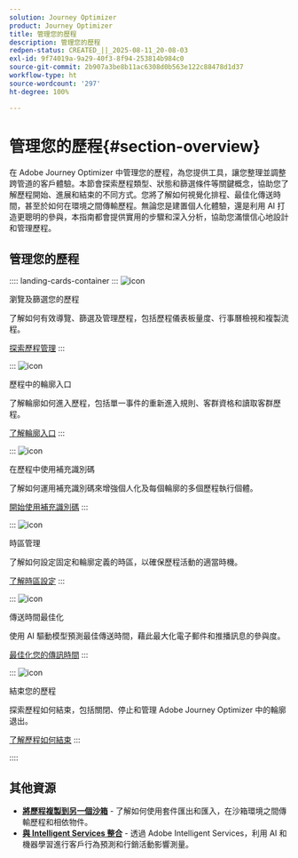 ```yaml
---
solution: Journey Optimizer
product: Journey Optimizer
title: 管理您的歷程
description: 管理您的歷程
redpen-status: CREATED_||_2025-08-11_20-08-03
exl-id: 9f74019a-9a29-40f3-8f94-253814b984c0
source-git-commit: 2b907a3be8b11ac6308d0b563e122c88478d1d37
workflow-type: ht
source-wordcount: '297'
ht-degree: 100%

---
```


# 管理您的歷程{#section-overview}

在 Adobe Journey Optimizer 中管理您的歷程，為您提供工具，讓您整理並調整跨管道的客戶體驗。本節會探索歷程類型、狀態和篩選條件等關鍵概念，協助您了解歷程開始、進展和結束的不同方式。您將了解如何視覺化排程、最佳化傳送時間，甚至於如何在環境之間傳輸歷程。無論您是建置個人化體驗，還是利用 AI 打造更聰明的參與，本指南都會提供實用的步驟和深入分析，協助您滿懷信心地設計和管理歷程。

## 管理您的歷程

:::: landing-cards-container
:::
![icon](https://cdn.experienceleague.adobe.com/icons/list-check.svg)

瀏覽及篩選您的歷程

了解如何有效導覽、篩選及管理歷程，包括歷程儀表板量度、行事曆檢視和複製流程。

[探索歷程管理](../using/building-journeys/journey-ui.md)
:::

:::
![icon](https://cdn.experienceleague.adobe.com/icons/circle-play.svg)

歷程中的輪廓入口

了解輪廓如何進入歷程，包括單一事件的重新進入規則、客群資格和讀取客群歷程。

[了解輪廓入口](../using/building-journeys/entry-management.md)
:::

:::
![icon](https://cdn.experienceleague.adobe.com/icons/bullseye.svg?lang=zh-Hant)

在歷程中使用補充識別碼

了解如何運用補充識別碼來增強個人化及每個輪廓的多個歷程執行個體。

[開始使用補充識別碼](../using/building-journeys/supplemental-identifier.md)
:::

:::
![icon](https://cdn.experienceleague.adobe.com/icons/gear.svg)

時區管理

了解如何設定固定和輪廓定義的時區，以確保歷程活動的適當時機。

[了解時區設定](../using/building-journeys/timezone-management.md)
:::

:::
![icon](https://cdn.experienceleague.adobe.com/icons/chart-line.svg)

傳送時間最佳化

使用 AI 驅動模型預測最佳傳送時間，藉此最大化電子郵件和推播訊息的參與度。

[最佳化您的傳訊時間](../using/building-journeys/send-time-optimization.md)
:::

:::
![icon](https://cdn.experienceleague.adobe.com/icons/circle-play.svg)

結束您的歷程

探索歷程如何結束，包括關閉、停止和管理 Adobe Journey Optimizer 中的輪廓退出。

[了解歷程如何結束](../using/building-journeys/end-journey.md)
:::

::::


## 其他資源

- **[將歷程複製到另一個沙箱](../using/building-journeys/copy-to-sandbox.md)** - 了解如何使用套件匯出和匯入，在沙箱環境之間傳輸歷程和相依物件。
- **[與 Intelligent Services 整合](../using/building-journeys/ai-services-overview.md)** - 透過 Adobe Intelligent Services，利用 AI 和機器學習進行客戶行為預測和行銷活動影響測量。
